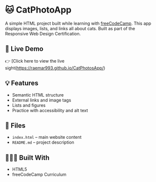 # 🐱 CatPhotoApp

A simple HTML project built while learning with [freeCodeCamp](https://www.freecodecamp.org). This app displays images, lists, and links all about cats. Built as part of the Responsive Web Design Certification.

## 🔗 Live Demo

👉 [Click here to view the live sight(https://raemar993.github.io/CatPhotosApp/)

## 💡 Features

- Semantic HTML structure
- External links and image tags
- Lists and figures
- Practice with accessibility and alt text

## 📁 Files

- `index.html` – main website content
- `README.md` – project description

## 👩🏽‍💻 Built With

- HTML5
- freeCodeCamp Curriculum